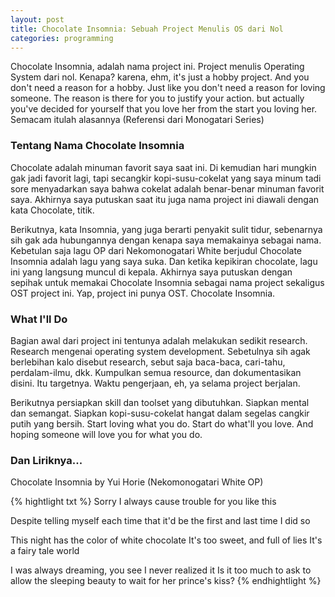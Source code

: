 ```yaml
---
layout: post
title: Chocolate Insomnia: Sebuah Project Menulis OS dari Nol
categories: programming
---
```


Chocolate Insomnia, adalah nama project ini. Project menulis Operating
System dari nol. Kenapa? karena, ehm, it's just a hobby project. And you
don't need a reason for a hobby. Just like you don't need a reason for
loving someone. The reason is there for you to justify your action. but
actually you've decided for yourself that you love her from the start you
loving her. Semacam itulah alasannya (Referensi dari Monogatari Series)

### Tentang Nama Chocolate Insomnia

Chocolate adalah minuman favorit saya saat ini. Di kemudian hari mungkin gak
jadi favorit lagi, tapi secangkir kopi-susu-cokelat yang saya minum tadi
sore menyadarkan saya bahwa cokelat adalah benar-benar minuman favorit saya.
Akhirnya saya putuskan saat itu juga nama project ini diawali dengan kata
Chocolate, titik.

Berikutnya, kata Insomnia, yang juga berarti penyakit sulit tidur,
sebenarnya sih gak ada hubungannya dengan kenapa saya memakainya sebagai
nama. Kebetulan saja lagu OP dari Nekomonogatari White berjudul Chocolate
Insomnia adalah lagu yang saya suka. Dan ketika kepikiran chocolate, lagu
ini yang langsung muncul di kepala. Akhirnya saya putuskan dengan sepihak
untuk memakai Chocolate Insomnia sebagai nama project sekaligus OST project
ini. Yap, project ini punya OST. Chocolate Insomnia.

### What I'll Do

Bagian awal dari project ini tentunya adalah melakukan sedikit research.
Research mengenai operating system development. Sebetulnya sih agak
berlebihan kalo disebut research, sebut saja baca-baca, cari-tahu,
perdalam-ilmu, dkk. Kumpulkan semua resource, dan dokumentasikan disini.
Itu targetnya. Waktu pengerjaan, eh, ya selama project berjalan.

Berikutnya persiapkan skill dan toolset yang dibutuhkan. Siapkan mental dan
semangat. Siapkan kopi-susu-cokelat hangat dalam segelas cangkir putih yang
bersih. Start loving what you do. Start do what'll you love. And hoping
someone will love you for what you do.

### Dan Liriknya...

Chocolate Insomnia by Yui Horie (Nekomonogatari White OP)

{% hightlight txt %}
Sorry
I always cause trouble for you like this

Despite telling myself each time
that it'd be the first and last time I did so

This night has the color of white chocolate
It's too sweet, and full of lies
It's a fairy tale world

I was always dreaming, you see
I never realized it
Is it too much to ask
to allow the sleeping beauty
to wait for her prince's kiss?
{% endhightlight %}
